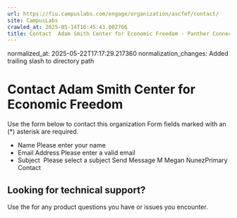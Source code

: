 ```yaml
---
url: https://fiu.campuslabs.com/engage/organization/ascfef/contact/
site: CampusLabs
crawled_at: 2025-05-14T16:45:43.002766
title: Contact  Adam Smith Center for Economic Freedom - Panther Connect
---
```

normalized_at: 2025-05-22T17:17:29.217360
normalization_changes: Added trailing slash to directory path

# Contact Adam Smith Center for Economic Freedom
Use the form below to contact this organization
Form fields marked with an (*) asterisk are required.
* Name
Please enter your name
* Email Address
Please enter a valid email
* Subject
​
Please select a subject
Send Message
M
Megan NunezPrimary Contact
## Looking for technical support?
Use the for any product questions you have or issues you encounter.
